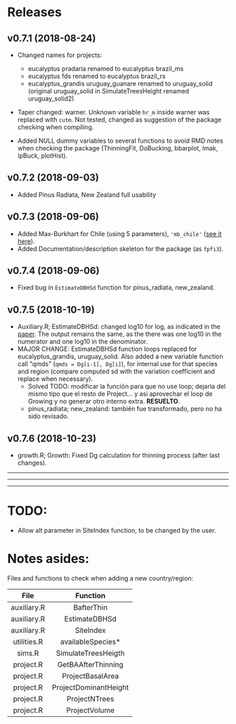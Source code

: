# Releases

## v0.7.1 (2018-08-24)

* Changed names for projects: 
    * eucalyptus pradaria renamed to eucalyptus brazil_ms
    * eucalyptus fds renamed to eucalyptus brazil_rs
    * eucalyptus_grandis uruguay_guanare renamed to uruguay_solid (original uruguay_solid in SimulateTreesHeight renamed uruguay_solid2)

* Taper changed: warner. Unknown variable `hr_m` inside warner was replaced with `cutm`. Not tested, changed as suggestion of the package checking when compiling.
* Added NULL dummy variables to several functions to avoid RMD notes when checking the package (ThinningFit, DoBucking, bbarplot, lmak, lpBuck, plotHist).


## v0.7.2 (2018-09-03)

* Added Pinus Radiata, New Zealand full usability


## v0.7.3 (2018-09-06)

* Added Max-Burkhart for Chile (using 5 parameters), `'mb_chile'` ([see it here](http://www.redalyc.org/pdf/629/62945379008.pdf)).
* Added Documentation/description skeleton for the package (as `fpfi3`).


## v0.7.4 (2018-09-06)

* Fixed bug in `EstimateDBHSd` function for pinus_radiata, new_zealand.


## v0.7.5 (2018-10-19)

* Auxiliary.R; EstimateDBHSd: changed log10 for log, as indicated in the [paper](http://www.ainfo.inia.uy/digital/bitstream/item/2876/1/15630021107224844.pdf). The output remains the same, as the there was one log10 in the numerator and one log10 in the denominator.
* MAJOR CHANGE: EstimateDBHSd function loops replaced for eucalyptus_grandis, uruguay_solid. Also added a new variable function call "qmds" (`qmds = Dg[i-1], Dg[i]`), for internal use for that species and region (compare computed sd with the variation coefficient and replace when necessary).
    * Solved TODO: modificar la función para que no use loop; dejarla del mismo tipo que el resto de Project... y asi aprovechar el loop de Growing y no generar otro interno extra. **RESUELTO**.
    * pinus_radiata; new_zealand: también fue transformado, pero no ha sido revisado.

## v0.7.6 (2018-10-23)
* growth.R; Growth: Fixed Dg calculation for thinning process (after last changes).
---
---
---
# TODO:

* Allow alt parameter in SiteIndex function, to be changed by the user.

# Notes asides:

Files and functions to check when adding a new country/region:

|     File    |        Function       |
|:-----------:|:---------------------:|
| auxiliary.R |     BafterThin        |
| auxiliary.R |     EstimateDBHSd     |
| auxiliary.R |       SiteIndex       |
| utilities.R | availableSpecies*     |
| sims.R      | SimulateTreesHeigth   |
| project.R   | GetBAAfterThinning    |
| project.R   | ProjectBasalArea      |
| project.R   | ProjectDominantHeight |
| project.R   | ProjectNTrees         |
| project.R   | ProjectVolume         |

